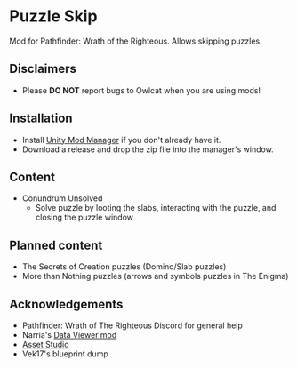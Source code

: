# Puzzle Skip
Mod for Pathfinder: Wrath of the Righteous. Allows skipping puzzles.

## Disclaimers
* Please **DO NOT** report bugs to Owlcat when you are using mods!

## Installation
* Install [Unity Mod Manager](https://www.nexusmods.com/site/mods/21) if you don't already have it.
* Download a release and drop the zip file into the manager's window.

## Content
* Conundrum Unsolved
    * Solve puzzle by looting the slabs, interacting with the puzzle, and closing the puzzle window

## Planned content
* The Secrets of Creation puzzles (Domino/Slab puzzles)
* More than Nothing puzzles (arrows and symbols puzzles in The Enigma)

## Acknowledgements
* Pathfinder: Wrath of The Righteous Discord for general help
* Narria's [Data Viewer mod](https://github.com/cabarius/DataViewer)
* [Asset Studio](https://github.com/Perfare/AssetStudio)
* Vek17's blueprint dump
